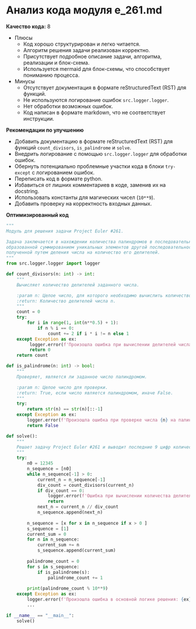 # Анализ кода модуля e_261.md

**Качество кода:**
8
-  Плюсы
    - Код хорошо структурирован и легко читается.
    - Алгоритм решения задачи реализован корректно.
    - Присутствует подробное описание задачи, алгоритма, реализации и блок-схема.
    - Используется mermaid для блок-схемы, что способствует пониманию процесса.
-  Минусы
    - Отсутствует документация в формате reStructuredText (RST) для функций.
    - Не используются логирование ошибок `src.logger.logger`.
    - Нет обработки возможных ошибок.
    - Код написан в формате markdown, что не соответствует инструкции.

**Рекомендации по улучшению**
- Добавить документацию в формате reStructuredText (RST) для функций `count_divisors`, `is_palindrome` и `solve`.
- Внедрить логирование с помощью `src.logger.logger` для обработки ошибок.
- Обернуть потенциально проблемные участки кода в блоки `try-except` с логированием ошибок.
- Переписать код в формате python.
- Избавиться от лишних комментариев в коде, заменив их на docstring.
- Использовать константы для магических чисел (`10**9`).
- Добавить проверку на корректность входных данных.

**Оптимизированный код**
```python
"""
Модуль для решения задачи Project Euler #261.

Задача заключается в нахождении количества палиндромов в последовательности,
образованной суммированием уникальных элементов другой последовательности,
полученной путем деления числа на количество его делителей.
"""
from src.logger.logger import logger

def count_divisors(n: int) -> int:
    """
    Вычисляет количество делителей заданного числа.

    :param n: Целое число, для которого необходимо вычислить количество делителей.
    :return: Количество делителей числа n.
    """
    count = 0
    try:
        for i in range(1, int(n**0.5) + 1):
            if n % i == 0:
                count += 2 if i * i != n else 1
    except Exception as ex:
         logger.error(f'Произошла ошибка при вычислении делителей числа {n}: {ex}')
         return 0
    return count

def is_palindrome(n: int) -> bool:
    """
    Проверяет, является ли заданное число палиндромом.

    :param n: Целое число для проверки.
    :return: True, если число является палиндромом, иначе False.
    """
    try:
        return str(n) == str(n)[::-1]
    except Exception as ex:
        logger.error(f'Произошла ошибка при проверке числа {n} на палиндром: {ex}')
        return False

def solve():
    """
    Решает задачу Project Euler #261 и выводит последние 9 цифр количества палиндромов.
    """
    try:
        n0 = 12345
        n_sequence = [n0]
        while n_sequence[-1] > 0:
            current_n = n_sequence[-1]
            div_count = count_divisors(current_n)
            if div_count == 0:
                logger.error(f'Ошибка при вычислении количества делителей, вычисление прервано {current_n=}')
                return
            next_n = current_n // div_count
            n_sequence.append(next_n)
        
        n_sequence = [x for x in n_sequence if x > 0 ]
        s_sequence = [1]
        current_sum = 0
        for n in n_sequence:
            current_sum += n
            s_sequence.append(current_sum)
        
        palindrome_count = 0
        for s in s_sequence:
            if is_palindrome(s):
                palindrome_count += 1
        
        print(palindrome_count % 10**9)
    except Exception as ex:
        logger.error(f'Произошла ошибка в основной логике решения: {ex}')
        ...

if __name__ == "__main__":
    solve()
```